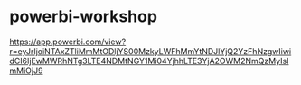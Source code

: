 # powerbi-workshop
https://app.powerbi.com/view?r=eyJrIjoiNTAxZTliMmMtODljYS00MzkyLWFhMmYtNDJlYjQ2YzFhNzgwIiwidCI6IjEwMWRhNTg3LTE4NDMtNGY1Mi04YjhhLTE3YjA2OWM2NmQzMyIsImMiOjJ9
